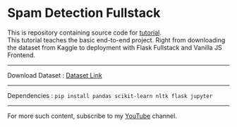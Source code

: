# Spam Detection Fullstack

This is repository containing source code for <a href="https://youtu.be/WJjMpMxNQwU">tutorial</a>. <br>
This tutorial teaches the basic end-to-end project. Right from downloading the dataset from Kaggle to deployment with Flask Fullstack and Vanilla JS Frontend.</br>

<hr>

Download Dataset : <a href="https://www.kaggle.com/uciml/sms-spam-collection-dataset">Dataset Link</a>

<hr>

Dependencies : `pip install pandas scikit-learn nltk flask jupyter`

<hr>

For more such content, subscribe to my <a href="https://www.youtube.com/c/RaunakJoshi">YouTube</a> channel.
